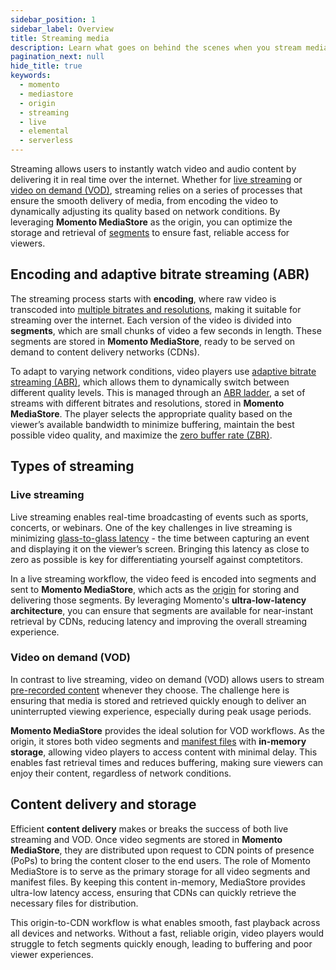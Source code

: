 ```yaml
---
sidebar_position: 1
sidebar_label: Overview
title: Streaming media
description: Learn what goes on behind the scenes when you stream media over the internet
pagination_next: null
hide_title: true
keywords:
  - momento
  - mediastore
  - origin
  - streaming
  - live
  - elemental
  - serverless
---
```


Streaming allows users to instantly watch video and audio content by delivering it in real time over the internet. Whether for [live streaming](/mediastore/streaming/live-streaming/how-it-works) or [video on demand (VOD)](/mediastore/streaming/video-on-demand/media-storage), streaming relies on a series of processes that ensure the smooth delivery of media, from encoding the video to dynamically adjusting its quality based on network conditions. By leveraging **Momento MediaStore** as the origin, you can optimize the storage and retrieval of [segments](/mediastore/core-concepts/segments) to ensure fast, reliable access for viewers.

## Encoding and adaptive bitrate streaming (ABR)

The streaming process starts with **encoding**, where raw video is transcoded into [multiple bitrates and resolutions](/mediastore/core-concepts/abr-ladder), making it suitable for streaming over the internet. Each version of the video is divided into **segments**, which are small chunks of video a few seconds in length. These segments are stored in **Momento MediaStore**, ready to be served on demand to content delivery networks (CDNs).

To adapt to varying network conditions, video players use [adaptive bitrate streaming (ABR)](/mediastore/performance/adaptive-bitrates/how-it-works), which allows them to dynamically switch between different quality levels. This is managed through an [ABR ladder](/mediastore/core-concepts/abr-ladder), a set of streams with different bitrates and resolutions, stored in **Momento MediaStore**. The player selects the appropriate quality based on the viewer’s available bandwidth to minimize buffering, maintain the best possible video quality, and maximize the [zero buffer rate (ZBR)](/mediastore/core-concepts/zero-buffer-rate).

## Types of streaming

### Live streaming

Live streaming enables real-time broadcasting of events such as sports, concerts, or webinars. One of the key challenges in live streaming is minimizing [glass-to-glass latency](/mediastore/streaming/live-streaming/glass-to-glass-latency) - the time between capturing an event and displaying it on the viewer’s screen. Bringing this latency as close to zero as possible is key for differentiating yourself against comptetitors.

In a live streaming workflow, the video feed is encoded into segments and sent to **Momento MediaStore**, which acts as the [origin](/mediastore/core-concepts/origin) for storing and delivering those segments. By leveraging Momento's **ultra-low-latency architecture**, you can ensure that segments are available for near-instant retrieval by CDNs, reducing latency and improving the overall streaming experience.

### Video on demand (VOD)

In contrast to live streaming, video on demand (VOD) allows users to stream [pre-recorded content](/mediastore/streaming/video-on-demand/media-storage) whenever they choose. The challenge here is ensuring that media is stored and retrieved quickly enough to deliver an uninterrupted viewing experience, especially during peak usage periods.

**Momento MediaStore** provides the ideal solution for VOD workflows. As the origin, it stores both video segments and [manifest files](/mediastore/performance/adaptive-bitrates/dash) with **in-memory storage**, allowing video players to access content with minimal delay. This enables fast retrieval times and reduces buffering, making sure viewers can enjoy their content, regardless of network conditions.

## Content delivery and storage

Efficient **content delivery** makes or breaks the success of both live streaming and VOD. Once video segments are stored in **Momento MediaStore**, they are distributed upon request to CDN points of presence (PoPs) to bring the content closer to the end users. The role of Momento MediaStore is to serve as the primary storage for all video segments and manifest files. By keeping this content in-memory, MediaStore provides ultra-low latency access, ensuring that CDNs can quickly retrieve the necessary files for distribution.

This origin-to-CDN workflow is what enables smooth, fast playback across all devices and networks. Without a fast, reliable origin, video players would struggle to fetch segments quickly enough, leading to buffering and poor viewer experiences.
